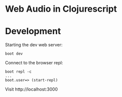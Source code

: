 # Web Audio in Clojurescript

# Development

Starting the dev web server:
```
boot dev
```

Connect to the browser repl:
```
boot repl -c
...
boot.user=> (start-repl)
```

Visit http://localhost:3000

